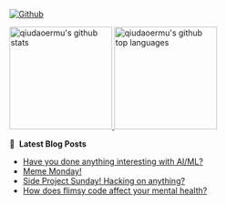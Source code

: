 [![Github](https://img.shields.io/github/followers/qiudaoermu?label=Follow&style=social)](https://github.com/qiudaoermu)

<a href="https://github.com/qiudaoermu">
  <img height="180em" src="https://github-readme-stats.vercel.app/api?username=qiudaoermu&show_icons=true&count_private=true" alt="qiudaoermu's github stats" />
  <img height="180em" src="https://github-readme-stats.vercel.app/api/top-langs/?username=qiudaoermu&layout=compact" alt="qiudaoermu's github top languages" />
</a>
<br/>

<!--
** qiudaoermu / qiudaoermu ** is a ✨ _special_ ✨ repository because its`README.md`(this file) appears on your GitHub profile.

Here are some ideas to get you started:

  - 🔭 I’m currently working on ...
- 🌱 I’m currently learning ...
- 👯 I’m looking to collaborate on ...
- 🤔 I’m looking for help with ...
- 💬 Ask me about ...
- 📫 How to reach me: ...
- 😄 Pronouns: ...
- ⚡ Fun fact: ...
-->

📕 &nbsp;**Latest Blog Posts**

<!-- BLOG-POST-LIST:START -->
- [Have you done anything interesting with AI/ML?](https://dev.to/ben/have-you-done-anything-interesting-with-aiml-1i2c)
- [Meme Monday!](https://dev.to/ben/meme-monday-1ei5)
- [Side Project Sunday! Hacking on anything?](https://dev.to/ben/side-project-sunday-hacking-on-anything-3f04)
- [How does flimsy code affect your mental health?](https://dev.to/ben/how-does-flimsy-code-affect-your-mental-health-457c)
<!-- BLOG-POST-LIST:END -->


